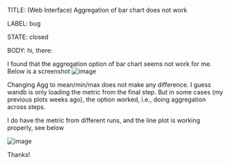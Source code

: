 TITLE:
(Web Interface) Aggregation of bar chart does not work 

LABEL:
bug

STATE:
closed

BODY:
hi, there:

  I found that the aggregation option of bar chart seems not work for me. Below is a screenshot 
![image](https://user-images.githubusercontent.com/2403596/97018943-a2048a80-1547-11eb-972d-003d506036e3.png) 

Changing Agg to mean/min/max does not make any difference. I guess wandb is only loading the metric from the final step. But in some cases (my previous plots weeks ago), the option worked, i.e., doing aggregation across steps. 

I do have the metric from different runs, and the line plot is working properly, see below

![image](https://user-images.githubusercontent.com/2403596/97019183-eb54da00-1547-11eb-84b0-b470e1deab0b.png)


Thanks!

